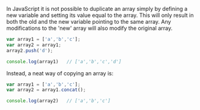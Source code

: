 In JavaScript it is not possible to duplicate an array simply by defining a new variable and setting its value equal to the array.
This will only result in both the old and the new variable pointing to the same array. Any modifications to the 'new' array will also modify the original array.
``` javascript
var array1 = ['a','b','c'];
var array2 = array1;
array2.push('d');

console.log(array1)   // ['a','b','c','d']
```

Instead, a neat way of copying an array is:

``` javascript
var array1 = ['a','b','c'];
var array2 = array1.concat();

console.log(array2)   // ['a','b','c']
```
